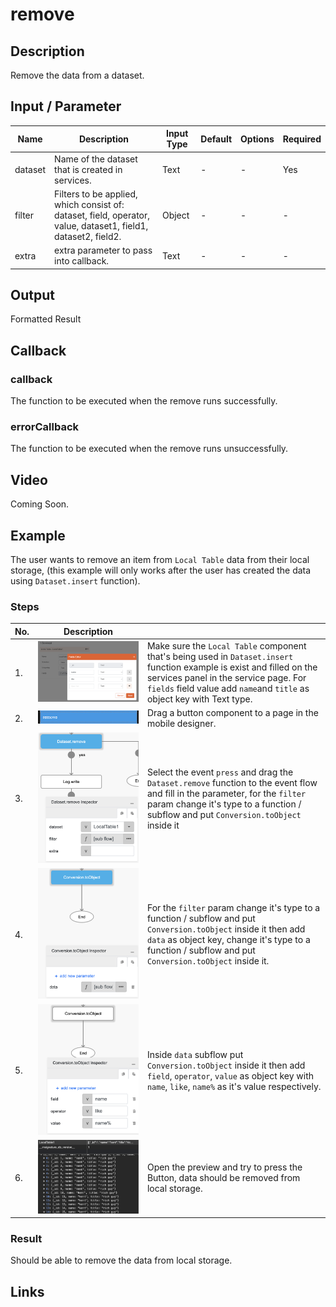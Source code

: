 # remove

## Description

Remove the data from a dataset.

## Input / Parameter

| Name | Description | Input Type | Default | Options | Required |
| ------ | ------ | ------ | ------ | ------ | ------ |
| dataset | Name of the dataset that is created in services. | Text | - | - | Yes |
| filter | Filters to be applied, which consist of: dataset, field, operator, value, dataset1, field1, dataset2, field2. | Object | - | - | - |
| extra | extra parameter to pass into callback. | Text | - | - | - |

## Output

Formatted Result

## Callback

### callback

The function to be executed when the remove runs successfully.

### errorCallback

The function to be executed when the remove runs unsuccessfully.

## Video

Coming Soon.

<!-- Format: [![Video]({image-path})]({url-link}) -->

## Example

The user wants to remove an item from `Local Table` data from their local storage, (this example will only works after the user has created the data using `Dataset.insert` function).

<!-- Share a scenario, like a user requirements. -->

### Steps

| No. | Description |  |
| ------ | ------ | ------ |
| 1. | ![](./remove-step-1.png) |  Make sure the `Local Table` component that's being used in `Dataset.insert` function example is exist and filled on the services panel in the service page. For `fields` field value add `name`and `title` as object key with Text type. |
| 2. | ![](./remove-step-2.png) | Drag a button component to a page in the mobile designer. |
| 3. | ![](./remove-step-3.png) | Select the event `press` and drag the `Dataset.remove` function to the event flow and fill in the parameter, for the `filter` param change it's type to a function / subflow and put `Conversion.toObject` inside it |
| 4. | ![](./remove-step-4.png) | For the `filter` param change it's type to a function / subflow and put `Conversion.toObject` inside it then add `data` as object key, change it's type to a function / subflow and put `Conversion.toObject` inside it. |
| 5. | ![](./remove-step-5.png) | Inside `data` subflow put `Conversion.toObject` inside it then add `field`, `operator`, `value` as object key with `name`, `like`, `name%` as it's value respectively. |
| 6. | ![](./remove-step-6.png) | Open the preview and try to press the Button, data should be removed from local storage. |

<!-- Show the steps and share some screenshots.

1. .....

Format: ![]({image-path}) -->

### Result

Should be able to remove the data from local storage.

<!-- Explain the output.

Format: ![]({image-path}) -->

## Links
